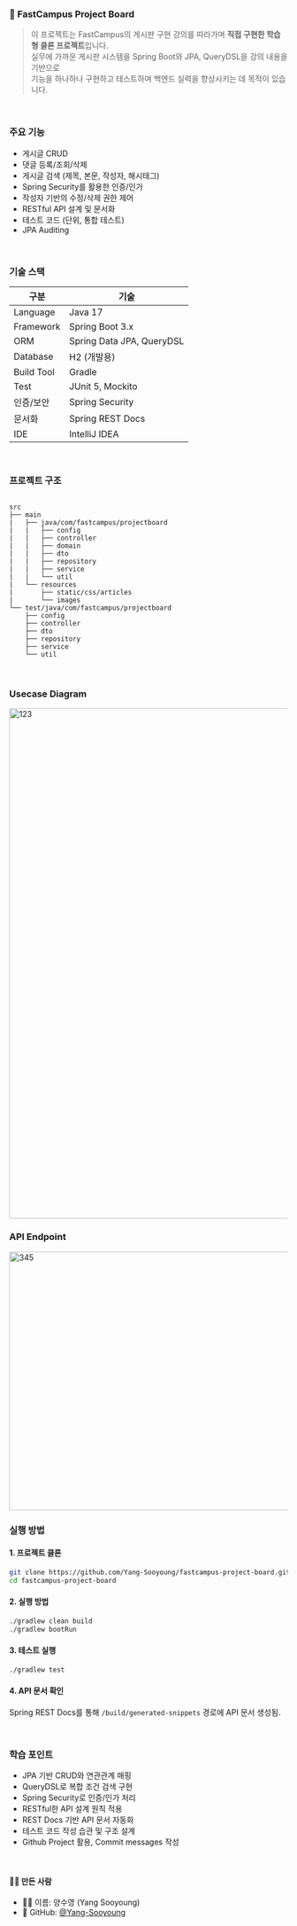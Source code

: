 ### 📆 FastCampus Project Board

> 이 프로젝트는 FastCampus의 게시판 구현 강의를 따라가며 **직접 구현한 학습형 클론 프로젝트**입니다.  
> 실무에 가까운 게시판 시스템을 Spring Boot와 JPA, QueryDSL을 강의 내용을 기반으로\
> 기능을 하나하나 구현하고 테스트하며 백엔드 실력을 향상시키는 데 목적이 있습니다.


<br/>

### 주요 기능

- 게시글 CRUD
- 댓글 등록/조회/삭제
- 게시글 검색 (제목, 본문, 작성자, 해시태그)
- Spring Security를 활용한 인증/인가
- 작성자 기반의 수정/삭제 권한 제어
- RESTful API 설계 및 문서화
- 테스트 코드 (단위, 통합 테스트)
- JPA Auditing

<br/>

### 기술 스택

| 구분 | 기술 |
|------|------|
| Language | Java 17 |
| Framework | Spring Boot 3.x |
| ORM | Spring Data JPA, QueryDSL |
| Database | H2 (개발용) |
| Build Tool | Gradle |
| Test | JUnit 5, Mockito |
| 인증/보안 | Spring Security |
| 문서화 | Spring REST Docs |
| IDE | IntelliJ IDEA |

<br/>

### 프로젝트 구조

```

src
├── main
|   ├── java/com/fastcampus/projectboard
|   |   ├── config
|   |   ├── controller
|   |   ├── domain
|   |   ├── dto
|   |   ├── repository
|   |   ├── service
|   |   └── util
|   └── resources
|       ├── static/css/articles
|       └── images
└── test/java/com/fastcampus/projectboard
    ├── config
    ├── controller
    ├── dto
    ├── repository
    ├── service
    └── util
```

<br/>

### Usecase Diagram
<img width="1060" height="921" alt="123" src="https://github.com/user-attachments/assets/8116d2d1-04be-44a3-99c8-8219946d043e" />
<br/>

### API Endpoint
<img width="954" height="467" alt="345" src="https://github.com/user-attachments/assets/03cf4106-1542-4fb7-8069-12d8693f2f8e" />

### 실행 방법

#### 1. 프로젝트 클론

```bash
git clone https://github.com/Yang-Sooyoung/fastcampus-project-board.git
cd fastcampus-project-board
````

#### 2. 실행 방법

```bash
./gradlew clean build
./gradlew bootRun
```

#### 3. 테스트 실행

```bash
./gradlew test
```

#### 4. API 문서 확인

Spring REST Docs를 통해 `/build/generated-snippets` 경로에 API 문서 생성됨.

<br/>

### 학습 포인트

* JPA 기반 CRUD와 연관관계 매핑
* QueryDSL로 복합 조건 검색 구현
* Spring Security로 인증/인가 처리
* RESTful한 API 설계 원칙 적용
* REST Docs 기반 API 문서 자동화
* 테스트 코드 작성 습관 및 구조 설계
* Github Project 활용, Commit messages 작성

</br>

#### 🙋‍♀️ 만든 사람

- 👩‍💻 이름: 양수영 (Yang Sooyoung)
- 🔗 GitHub: [@Yang-Sooyoung](https://github.com/Yang-Sooyoung)

<br/>

